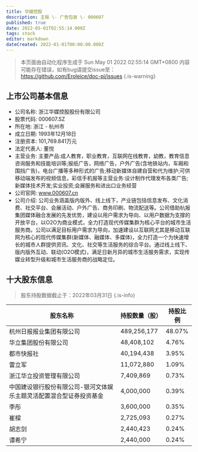 ```yaml
---
title: 华媒控股
description: 主板 \- 广告包装 \- 000607
published: true
date: 2022-05-01T02:55:14.000Z
tags: stock
editor: markdown
dateCreated: 2022-01-01T00:00:00.000Z
---
```


> 本页面由自动化程序生成于 Sun May 01 2022 02:55:14 GMT+0800
> 内容可能存在错误，如有bug请提交issue至：https://github.com/Eroleice/doc-pi/issues
{.is-warning}

## 上市公司基本信息
- 公司名称: 浙江华媒控股股份有限公司
- 股票代码: 000607.SZ
- 所在地: 浙江 - 杭州市
- 成立日期: 1993年12月18日
- 注册资本: 101,769.841万元
- 法定代表人: 董悦
- 主营业务: 主要产品:成人教育，职业教育，互联网在线教育，幼教，教育信息咨询服务和技能培训等;报纸广告，网络广告，户外广告(含地铁站内，车厢和围挡广告)，电台广播等多种形式的广告;移动新媒体自建自营和代为维护;可供移动端发布的视频信息，彩信手机报等主营业务:设计制作代理发布各类广告;新媒体技术开发;实业投资;会展服务和进出口业务经营
- 公司官网: www.000607.cn
- 公司介绍: 公司业务涵盖版内版外、线上线下，产业链包括信息发布、文化消费、社交平台、会展活动、户外广告、商务印刷、物流配送等。公司借助杭报集团媒体融合发展的先发优势，建设以用户需求为导向、以用户数据为支撑的开放平台，以O2O为商业模式，全力打造现代传媒集群为核心平台的城市生活服务商。公司以满足目标用户需求为导向，加速建设以互联网尤其是移动互联网为核心的现代传媒集群(新媒体、融媒体、多媒体)，全力打造一个为快速增长的城市人群提供资讯、文化、社交等生活服务的综合平台。通过线上线下、版内版外互动、联动(O2O模式)，满足日新月异的城市生活服务需求，实现传媒业转型升级和城市生活服务商的战略定位。


## 十大股东信息
> 股东持股数据截止于：2022年03月31日
{.is-info}

| 股东名称 | 持股数量（股） | 持股比例 |
| --- | --- | --- |
| 杭州日报报业集团有限公司 | 489,256,177 | 48.07% |
| 华立集团股份有限公司 | 48,408,102 | 4.76% |
| 都市快报社 | 40,194,438 | 3.95% |
| 雷立军 | 11,072,880 | 1.09% |
| 浙江华立投资管理有限公司 | 7,409,869 | 0.73% |
| 中国建设银行股份有限公司-银河文体娱乐主题灵活配置混合型证券投资基金 | 4,000,000 | 0.39% |
| 李彤 | 3,600,000 | 0.35% |
| 崔樑 | 2,725,093 | 0.27% |
| 胡志剑 | 2,440,423 | 0.24% |
| 谭希宁 | 2,440,000 | 0.24% |




